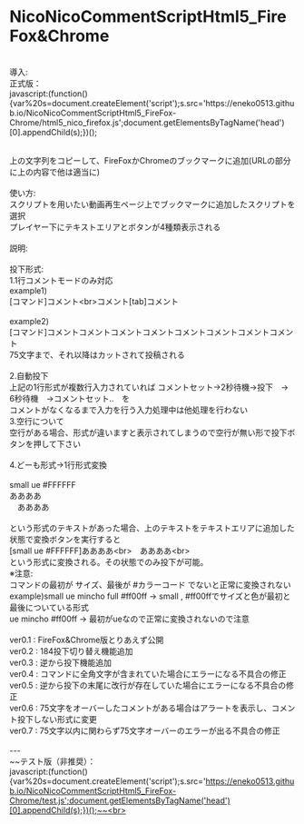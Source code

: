 # NicoNicoCommentScriptHtml5_FireFox&Chrome<br>
<br>
導入:<br>
正式版：<br>
javascript:(function(){var%20s=document.createElement('script');s.src='https://eneko0513.github.io/NicoNicoCommentScriptHtml5_FireFox-Chrome/html5_nico_firefox.js';document.getElementsByTagName('head')[0].appendChild(s);})();

<br>上の文字列をコピーして、FireFoxかChromeのブックマークに追加(URLの部分に上の内容で他は適当に)<br><br>
使い方:<br>スクリプトを用いたい動画再生ページ上でブックマークに追加したスクリプトを選択<br>
プレイヤー下にテキストエリアとボタンが4種類表示される<br>
<br>
説明:<br>
<br>
 投下形式:<br>
 1.1行コメントモードのみ対応 <br>
 example1) <br>
 [コマンド]コメント\<br>コメント[tab]コメント<br>
<br>
 example2) <br>
 [コマンド]コメントコメントコメントコメントコメントコメントコメントコメント <br>
 75文字まで、それ以降はカットされて投稿される<br>
 <br>
 2.自動投下<br>
 上記の1行形式が複数行入力されていれば コメントセット→2秒待機→投下　→　6秒待機　→コメントセット..　を<br>
 コメントがなくなるまで入力を行う入力処理中は他処理を行わない <br>
 3.空行について<br>
 空行がある場合、形式が違いますと表示されてしまうので空行が無い形で投下ボタンを押して下さい<br>
 <br>
 4.どーも形式->1行形式変換<br>
 <br>
 small ue #FFFFFF<br>
 ああああ<br>
 　ああああ<br>
  <br>
 という形式のテキストがあった場合、上のテキストをテキストエリアに追加した状態で変換ボタンを実行すると<br>
 [small ue #FFFFFF]ああああ\<br>　ああああ\<br><br>
 という形式に変換される。その状態でのみ投下が可能。<br>
 ※注意:<br>
 コマンドの最初が サイズ、最後が #カラーコード でないと正常に変換されない<br>
 example)small ue mincho full #ff00ff -> small , #ff00ffでサイズと色が最初と最後についている形式<br>
 ue mincho #ff00ff -> 最初がueなので正常に変換されないので注意<br>
 <br>
 ver0.1 : FireFox&Chrome版とりあえず公開<br>
 ver0.2 : 184投下切り替え機能追加<br>
 ver0.3 : 逆から投下機能追加<br>
 ver0.4 : コマンドに全角文字が含まれていた場合にエラーになる不具合の修正<br>
 ver0.5 : 逆から投下の末尾に改行が存在していた場合にエラーになる不具合の修正<br>
 ver0.6 : 75文字をオーバーしたコメントがある場合はアラートを表示し、コメント投下しない形式に変更<br>
 ver0.7 : 75文字以内に関わらず75文字オーバーのエラーが出る不具合の修正<br>
<br>
---<br>
~~テスト版（非推奨）：<br>
javascript:(function(){var%20s=document.createElement('script');s.src='https://eneko0513.github.io/NicoNicoCommentScriptHtml5_FireFox-Chrome/test.js';document.getElementsByTagName('head')[0].appendChild(s);})();~~<br>
<br>
<br>

